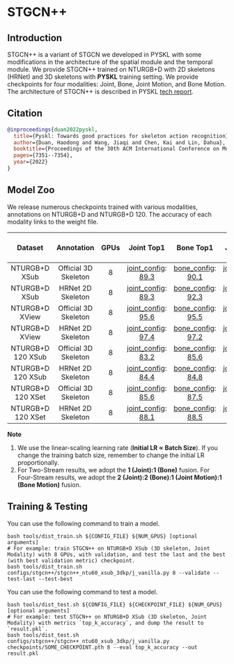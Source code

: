 # STGCN++

## Introduction

STGCN++ is a variant of STGCN we developed in PYSKL with some modifications in the architecture of the spatial module and the temporal module. We provide STGCN++ trained on NTURGB+D with 2D skeletons (HRNet) and 3D skeletons with **PYSKL** training setting. We provide checkpoints for four modalities: Joint, Bone, Joint Motion, and Bone Motion. The architecture of STGCN++ is described in PYSKL [tech report](https://arxiv.org/abs/2205.09443).

## Citation

```BibTeX
@inproceedings{duan2022pyskl,
  title={Pyskl: Towards good practices for skeleton action recognition},
  author={Duan, Haodong and Wang, Jiaqi and Chen, Kai and Lin, Dahua},
  booktitle={Proceedings of the 30th ACM International Conference on Multimedia},
  pages={7351--7354},
  year={2022}
}
```

## Model Zoo

We release numerous checkpoints trained with various modalities, annotations on NTURGB+D and NTURGB+D 120. The accuracy of each modality links to the weight file.

| Dataset | Annotation | GPUs | Joint Top1 | Bone Top1 | Joint Motion Top1 | Bone-Motion Top1 | Two-Stream Top1 | Four Stream Top1 |
| :---: | :---: | :---: | :---: | :---: | :---: | :---: | :---: | :---: |
| NTURGB+D XSub | Official 3D Skeleton | 8 | [joint_config](/configs/stgcn++/stgcn++_ntu60_xsub_3dkp/j.py): [89.3](http://download.openmmlab.com/mmaction/pyskl/ckpt/stgcnpp/stgcnpp_ntu60_xsub_3dkp/j.pth) | [bone_config](/configs/stgcn++/stgcn++_ntu60_xsub_3dkp/b.py): [90.1](http://download.openmmlab.com/mmaction/pyskl/ckpt/stgcnpp/stgcnpp_ntu60_xsub_3dkp/b.pth) | [joint_motion_config](/configs/stgcn++/stgcn++_ntu60_xsub_3dkp/jm.py): [87.5](http://download.openmmlab.com/mmaction/pyskl/ckpt/stgcnpp/stgcnpp_ntu60_xsub_3dkp/jm.pth) | [bone_motion_config](/configs/stgcn++/stgcn++_ntu60_xsub_3dkp/bm.py): [87.3](http://download.openmmlab.com/mmaction/pyskl/ckpt/stgcnpp/stgcnpp_ntu60_xsub_3dkp/bm.pth) | 91.4 | 92.1 |
| NTURGB+D XSub | HRNet 2D Skeleton | 8 | [joint_config](/configs/stgcn++/stgcn++_ntu60_xsub_hrnet/j.py): [89.3](http://download.openmmlab.com/mmaction/pyskl/ckpt/stgcnpp/stgcnpp_ntu60_xsub_hrnet/j.pth) | [bone_config](/configs/stgcn++/stgcn++_ntu60_xsub_hrnet/b.py): [92.3](http://download.openmmlab.com/mmaction/pyskl/ckpt/stgcnpp/stgcnpp_ntu60_xsub_hrnet/b.pth) | [joint_motion_config](/configs/stgcn++/stgcn++_ntu60_xsub_hrnet/jm.py): [84.0](http://download.openmmlab.com/mmaction/pyskl/ckpt/stgcnpp/stgcnpp_ntu60_xsub_hrnet/jm.pth) | [bone_motion_config](/configs/stgcn++/stgcn++_ntu60_xsub_hrnet/bm.py): [88.8](http://download.openmmlab.com/mmaction/pyskl/ckpt/stgcnpp/stgcnpp_ntu60_xsub_hrnet/bm.pth) | 92.8 | 93.2 |
| NTURGB+D XView | Official 3D Skeleton | 8 | [joint_config](/configs/stgcn++/stgcn++_ntu60_xview_3dkp/j.py): [95.6](http://download.openmmlab.com/mmaction/pyskl/ckpt/stgcnpp/stgcnpp_ntu60_xview_3dkp/j.pth) | [bone_config](/configs/stgcn++/stgcn++_ntu60_xview_3dkp/b.py): [95.5](http://download.openmmlab.com/mmaction/pyskl/ckpt/stgcnpp/stgcnpp_ntu60_xview_3dkp/b.pth) | [joint_motion_config](/configs/stgcn++/stgcn++_ntu60_xview_3dkp/jm.py): [94.3](http://download.openmmlab.com/mmaction/pyskl/ckpt/stgcnpp/stgcnpp_ntu60_xview_3dkp/jm.pth) | [bone_motion_config](/configs/stgcn++/stgcn++_ntu60_xview_3dkp/bm.py): [93.8](http://download.openmmlab.com/mmaction/pyskl/ckpt/stgcnpp/stgcnpp_ntu60_xview_3dkp/bm.pth) | 96.7 | 97.0 |
| NTURGB+D XView | HRNet 2D Skeleton | 8 | [joint_config](/configs/stgcn++/stgcn++_ntu60_xview_hrnet/j.py): [97.4](http://download.openmmlab.com/mmaction/pyskl/ckpt/stgcnpp/stgcnpp_ntu60_xview_hrnet/j.pth) | [bone_config](/configs/stgcn++/stgcn++_ntu60_xview_hrnet/b.py): [97.2](http://download.openmmlab.com/mmaction/pyskl/ckpt/stgcnpp/stgcnpp_ntu60_xview_hrnet/b.pth) | [joint_motion_config](/configs/stgcn++/stgcn++_ntu60_xview_hrnet/jm.py): [93.4](http://download.openmmlab.com/mmaction/pyskl/ckpt/stgcnpp/stgcnpp_ntu60_xview_hrnet/jm.pth) | [bone_motion_config](/configs/stgcn++/stgcn++_ntu60_xview_hrnet/bm.py): [95.4](http://download.openmmlab.com/mmaction/pyskl/ckpt/stgcnpp/stgcnpp_ntu60_xview_hrnet/bm.pth) | 98.4 | 98.5 |
| NTURGB+D 120 XSub | Official 3D Skeleton | 8 | [joint_config](/configs/stgcn++/stgcn++_ntu120_xsub_3dkp/j.py): [83.2](http://download.openmmlab.com/mmaction/pyskl/ckpt/stgcnpp/stgcnpp_ntu120_xsub_3dkp/j.pth) | [bone_config](/configs/stgcn++/stgcn++_ntu120_xsub_3dkp/b.py): [85.6](http://download.openmmlab.com/mmaction/pyskl/ckpt/stgcnpp/stgcnpp_ntu120_xsub_3dkp/b.pth) | [joint_motion_config](/configs/stgcn++/stgcn++_ntu120_xsub_3dkp/jm.py): [80.4](http://download.openmmlab.com/mmaction/pyskl/ckpt/stgcnpp/stgcnpp_ntu120_xsub_3dkp/jm.pth) | [bone_motion_config](/configs/stgcn++/stgcn++_ntu120_xsub_3dkp/bm.py): [81.5](http://download.openmmlab.com/mmaction/pyskl/ckpt/stgcnpp/stgcnpp_ntu120_xsub_3dkp/bm.pth) | 87.0 | 87.5 |
| NTURGB+D 120 XSub | HRNet 2D Skeleton | 8 | [joint_config](/configs/stgcn++/stgcn++_ntu120_xsub_hrnet/j.py): [84.4](http://download.openmmlab.com/mmaction/pyskl/ckpt/stgcnpp/stgcnpp_ntu120_xsub_hrnet/j.pth) | [bone_config](/configs/stgcn++/stgcn++_ntu120_xsub_hrnet/b.py): [84.8](http://download.openmmlab.com/mmaction/pyskl/ckpt/stgcnpp/stgcnpp_ntu120_xsub_hrnet/b.pth) | [joint_motion_config](/configs/stgcn++/stgcn++_ntu120_xsub_hrnet/jm.py): [76.4](http://download.openmmlab.com/mmaction/pyskl/ckpt/stgcnpp/stgcnpp_ntu120_xsub_hrnet/jm.pth) | [bone_motion_config](/configs/stgcn++/stgcn++_ntu120_xsub_hrnet/bm.py): [81.1](http://download.openmmlab.com/mmaction/pyskl/ckpt/stgcnpp/stgcnpp_ntu120_xsub_hrnet/bm.pth) | 86.4 | 86.4 |
| NTURGB+D 120 XSet | Official 3D Skeleton | 8 | [joint_config](/configs/stgcn++/stgcn++_ntu120_xset_3dkp/j.py): [85.6](http://download.openmmlab.com/mmaction/pyskl/ckpt/stgcnpp/stgcnpp_ntu120_xset_3dkp/j.pth) | [bone_config](/configs/stgcn++/stgcn++_ntu120_xset_3dkp/b.py): [87.5](http://download.openmmlab.com/mmaction/pyskl/ckpt/stgcnpp/stgcnpp_ntu120_xset_3dkp/b.pth) | [joint_motion_config](/configs/stgcn++/stgcn++_ntu120_xset_3dkp/jm.py): [84.3](http://download.openmmlab.com/mmaction/pyskl/ckpt/stgcnpp/stgcnpp_ntu120_xset_3dkp/jm.pth) | [bone_motion_config](/configs/stgcn++/stgcn++_ntu120_xset_3dkp/bm.py): [83.0](http://download.openmmlab.com/mmaction/pyskl/ckpt/stgcnpp/stgcnpp_ntu120_xset_3dkp/bm.pth) | 89.1 | 89.8 |
| NTURGB+D 120 XSet | HRNet 2D Skeleton | 8 | [joint_config](/configs/stgcn++/stgcn++_ntu120_xset_hrnet/j.py): [88.1](http://download.openmmlab.com/mmaction/pyskl/ckpt/stgcnpp/stgcnpp_ntu120_xset_hrnet/j.pth) | [bone_config](/configs/stgcn++/stgcn++_ntu120_xset_hrnet/b.py): [88.5](http://download.openmmlab.com/mmaction/pyskl/ckpt/stgcnpp/stgcnpp_ntu120_xset_hrnet/b.pth) | [joint_motion_config](/configs/stgcn++/stgcn++_ntu120_xset_hrnet/jm.py): [82.6](http://download.openmmlab.com/mmaction/pyskl/ckpt/stgcnpp/stgcnpp_ntu120_xset_hrnet/jm.pth) | [bone_motion_config](/configs/stgcn++/stgcn++_ntu120_xset_hrnet/bm.py): [84.1](http://download.openmmlab.com/mmaction/pyskl/ckpt/stgcnpp/stgcnpp_ntu120_xset_hrnet/bm.pth) | 90.0 | 90.3 |

**Note**

1. We use the linear-scaling learning rate (**Initial LR ∝ Batch Size**). If you change the training batch size, remember to change the initial LR proportionally.
2. For Two-Stream results, we adopt the **1 (Joint):1 (Bone)** fusion. For Four-Stream results, we adopt the **2 (Joint):2 (Bone):1 (Joint Motion):1 (Bone Motion)** fusion.


## Training & Testing

You can use the following command to train a model.

```shell
bash tools/dist_train.sh ${CONFIG_FILE} ${NUM_GPUS} [optional arguments]
# For example: train STGCN++ on NTURGB+D XSub (3D skeleton, Joint Modality) with 8 GPUs, with validation, and test the last and the best (with best validation metric) checkpoint.
bash tools/dist_train.sh configs/stgcn++/stgcn++_ntu60_xsub_3dkp/j_vanilla.py 8 --validate --test-last --test-best
```

You can use the following command to test a model.

```shell
bash tools/dist_test.sh ${CONFIG_FILE} ${CHECKPOINT_FILE} ${NUM_GPUS} [optional arguments]
# For example: test STGCN++ on NTURGB+D XSub (3D skeleton, Joint Modality) with metrics `top_k_accuracy`, and dump the result to `result.pkl`.
bash tools/dist_test.sh configs/stgcn++/stgcn++_ntu60_xsub_3dkp/j_vanilla.py checkpoints/SOME_CHECKPOINT.pth 8 --eval top_k_accuracy --out result.pkl
```
